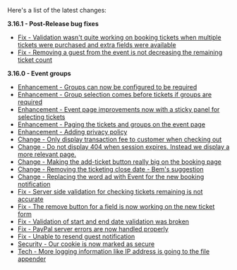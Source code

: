 Here's a list of the latest changes:

**3.16.1 - Post-Release bug fixes**

- [Fix - Validation wasn't quite working on booking tickets when multiple tickets were purchased and extra fields were available](https://trello.com/c/9nzJZLnc/567-major-validation-not-working-for-2nd-guest-in-booktickets-page)
- [Fix - Removing a guest from the event is not decreasing the remaining ticket count](https://trello.com/c/IV0K50pq/568-major-removing-a-guest-from-the-event-dashboard-is-not-increasing-the-remaining-tickets)

**3.16.0 - Event groups**

- [Enhancement - Groups can now be configured to be required](https://trello.com/c/v6wEDGSg/533-events-organisers-ability-to-toggle-whether-groups-are-required)
- [Enhancement - Group selection comes before tickets if groups are required](https://trello.com/c/eMKAF5Em/524-events-group-selection-comes-first-if-groups-are-required)
- [Enhancement - Event page improvements now with a sticky panel for selecting tickets](https://trello.com/c/dOJ4x18N/556-event-page-improvement-with-sticky-ticket-panel)
- [Enhancement - Paging the tickets and groups on the event page](https://trello.com/c/26t2phpU/557-event-tickets-and-group-selection-paging)
- [Enhancement - Adding privacy policy](https://trello.com/c/HFhEkSpc/564-add-privacy-policy)
- [Change - Only display transaction fee to customer when checking out](https://trello.com/c/tADMAEbk/548-only-display-transaction-fee-to-consumer-when-booking-purchasing-the-tickets)
- [Change - Do not display 404 when session expires. Instead we display a more relevant page.](https://trello.com/c/0eopf73d/553-404-is-not-a-nice-page-to-display-when-session-is-no-longer-available)
- [Change - Making the add-ticket button really big on the booking page](https://trello.com/c/MyVxAkUq/529-add-a-ticket-very-easy-to-miss-bem)
- [Change - Removing the ticketing close date - Bem's suggestion](https://trello.com/c/XDbm6zgp/531-remove-ticketing-closing-date-from-booking-move-to-ticket-editing-as-part-of-next-release)
- [Change - Replacing the word ad with Event for the new booking notification](https://trello.com/c/NjIbtkk5/560-stills-referring-to-ads-when-i-just-created-an-event-fred)
- [Fix - Server side validation for checking tickets remaining is not accurate](https://trello.com/c/ZDtBrEe4/550-server-side-validation-for-checking-tickets-remaining-is-not-accurate)
- [Fix - The remove button for a field is now working on the new ticket form](https://trello.com/c/AgyqtpDN/549-unable-to-remove-field-in-create-ticket-from-event-dashboard)
- [Fix - Validation of start and end date validation was broken](https://trello.com/c/05y7Q30v/551-date-selection-broken-between-years)
- [Fix - PayPal server errors are now handled properly](https://trello.com/c/uiaNvisu/559-paypal-server-errors-exceptions-are-not-handled-nicely-should-do-something-similar-to-stripe)
- [Fix - Unable to resend guest notification](https://trello.com/c/aQLRtxps/565-unable-to-resend-tickets-to-guest-when-booking-contains-another-tickets)
- [Security - Our cookie is now marked as secure](https://trello.com/c/Hv0oKUjl/555-secure-the-bookie-cookie-so-it-cannot-be-read-on-the-client)
- [Tech - More logging information like IP address is going to the file appender](https://trello.com/c/o48DnLlR/554-more-logging-information-required)
